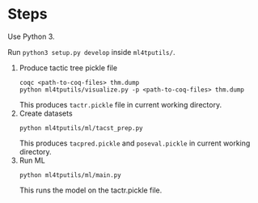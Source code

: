 # Steps

Use Python 3.

Run `python3 setup.py develop` inside `ml4tputils/`.

1. Produce tactic tree pickle file
   ```
   coqc <path-to-coq-files> thm.dump
   python ml4tputils/visualize.py -p <path-to-coq-files> thm.dump
   ```
   This produces `tactr.pickle` file in current working directory.
2. Create datasets
   ```
   python ml4tputils/ml/tacst_prep.py
   ```
   This produces `tacpred.pickle` and `poseval.pickle` in current working directory.
3. Run ML
   ```
   python ml4tputils/ml/main.py
   ```
   This runs the model on the tactr.pickle file.
   

